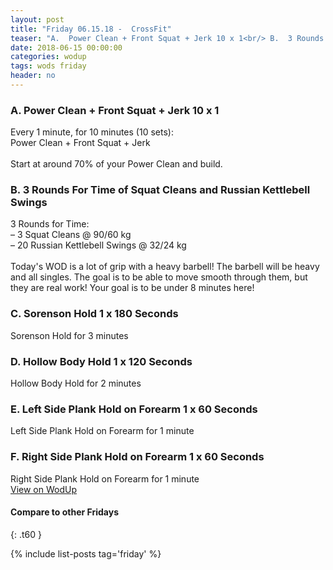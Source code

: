 ```yaml
---
layout: post
title: "Friday 06.15.18 -  CrossFit"
teaser: "A.  Power Clean + Front Squat + Jerk 10 x 1<br/> B.  3 Rounds For Time of Squat Cleans and Russian Kettlebell Swings<br/> C.  Sorenson Hold 1 x 180 Seconds<br/> D.  Hollow Body Hold 1 x 120 Seconds<br/> E.  Left Side Plank Hold on Forearm 1 x 60 Seconds<br/> F.  Right Side Plank Hold on Forearm 1 x 60 Seconds"
date: 2018-06-15 00:00:00
categories: wodup
tags: wods friday
header: no
---
```



<h3>A.  Power Clean + Front Squat + Jerk 10 x 1</h3>
Every 1 minute, for 10 minutes (10 sets):<br/>Power Clean + Front Squat + Jerk<br/><br/>Start at around 70% of your Power Clean and build.
<h3>B.  3 Rounds For Time of Squat Cleans and Russian Kettlebell Swings</h3>
3 Rounds for Time:<br/>– 3 Squat Cleans @ 90/60 kg<br/>– 20 Russian Kettlebell Swings @ 32/24 kg<br/><br/>Today's WOD is a lot of grip with a heavy barbell! The barbell will be heavy and all singles. The goal is to be able to move smooth through them, but they are real work! Your goal is to be under 8 minutes here! 
<h3>C.  Sorenson Hold 1 x 180 Seconds</h3>
Sorenson Hold for 3 minutes<br/>
<h3>D.  Hollow Body Hold 1 x 120 Seconds</h3>
Hollow Body Hold for 2 minutes<br/>
<h3>E.  Left Side Plank Hold on Forearm 1 x 60 Seconds</h3>
Left Side Plank Hold on Forearm for 1 minute<br/>
<h3>F.  Right Side Plank Hold on Forearm 1 x 60 Seconds</h3>
Right Side Plank Hold on Forearm for 1 minute<br/>
<a href="https://www.wodup.com/gyms/asphodel/wods/6809" target="blank">View on WodUp</a>


#### Compare to other Fridays
{: .t60 }

{% include list-posts tag='friday' %}